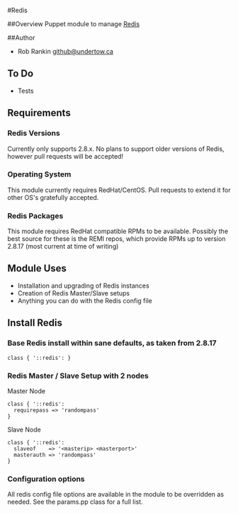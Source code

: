 #Redis

##Overview
Puppet module to manage [Redis](http://redis.io/)

##Author
* Rob Rankin <github@undertow.ca>

## To Do
* Tests

## Requirements
### Redis Versions
Currently only supports 2.8.x.  No plans to support older versions of Redis, however pull requests will be accepted!

### Operating System
This module currently requires RedHat/CentOS.  Pull requests to extend it for other OS's gratefully accepted.

### Redis Packages
This module requires RedHat compatible RPMs to be available.  Possibly the best source for these is the REMI repos, which provide RPMs up to version 2.8.17 (most current at time of writing)

## Module Uses

* Installation and upgrading of Redis instances
* Creation of Redis Master/Slave setups
* Anything you can do with the Redis config file

## Install Redis

### Base Redis install within sane defaults, as taken from 2.8.17
```
class { '::redis': }
```

### Redis Master / Slave Setup with 2 nodes
Master Node
```
class { '::redis':
  requirepass => 'randompass'
}
```

Slave Node
```
class { '::redis':
  slaveof    => '<masterip> <masterport>'
  masterauth => 'randompass'
}
```


### Configuration options

All redis config file options are available in the module to be overridden as needed.  See the params.pp class for a full list.
